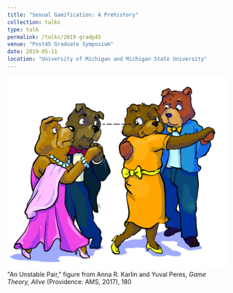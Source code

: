 ```yaml
---
title: "Sexual Gamification: A Prehistory"
collection: talks
type: talk
permalink: /talks/2019-gradp45
venue: "Post45 Graduate Symposium"
date: 2019-05-11
location: "University of Michigan and Michigan State University"
---
```


<fig>
<img src= "../assets/images/AL-article-figure-dancing-bears.jpg"/>
<figcaption> "An Unstable Pair," figure from Anna R. Karlin and Yuval Peres, <i>Game Theory, Alive</i> (Providence: AMS, 2017), 180</figcaption>
</fig>
